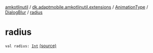 [amkotlinutil](../../../index.md) / [dk.adaptmobile.amkotlinutil.extensions](../../index.md) / [AnimationType](../index.md) / [DialogBlur](index.md) / [radius](./radius.md)

# radius

`val radius: `[`Int`](https://kotlinlang.org/api/latest/jvm/stdlib/kotlin/-int/index.html) [(source)](https://github.com/adaptmobile-organization/amkotlinutil/tree/master/amkotlinutil/src/main/java/dk/adaptmobile/amkotlinutil/extensions/ConductorExtensions.kt#L46)